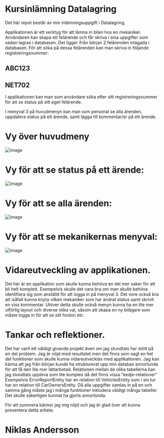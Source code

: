 # Kursinlämning Datalagring

Det här repot består av min inlämningsuppgift i Datalagring.

Applikationen är ett verktyg för att lämna in bilen hos en mekaniker.
Användaren kan skapa ett felärende och får skriva i sina uppgifter som sedan lagras i databasen. 
Det ligger ifrån början 2 felärenden inlagada i databasen. För att söka på dessa felärenden kan man skriva in följande registreringsnummer:

## ABC123
## NET702

I applikationen kan man som användare söka efter sitt registreringsnummer för att se status på sitt eget felärende.

I menyval 3 på huvudmenyn kan man som personal se alla ärenden, uppdatera status på ett ärende, samt lägga till kommentar/er på ett ärende.


# Vy över huvudmeny

![image](https://user-images.githubusercontent.com/110826266/227719927-a2aa1384-d684-4d4a-a02a-a69583b9cf4b.png)


# Vy för att se status på ett ärende:

![image](https://user-images.githubusercontent.com/110826266/227720111-9812db69-4ac3-4330-9bd5-bee656192e00.png)

# Vy för att se alla ärenden:

![image](https://user-images.githubusercontent.com/110826266/227720722-e8aa6bcd-593d-4517-9cfc-0568fa239baf.png)

# Vy för att se mekanikernas menyval:

![image](https://user-images.githubusercontent.com/110826266/227720778-dd66a99b-105d-466a-a482-159ac9572740.png)


# Vidareutveckling av applikationen.

Det här är en applikation som skulle kunna behöva en del mer saker för att bli helt komplett. Exempelvis skulle det vara bra om man skulle behöva identifiera sig som anställd för att logga in på menyval 3. Det vore också bra att isåfall kunna knyta vilken mekaniker som har ändrat status samt skrivit en viss kommentar.
Utöver detta skulle också menyn kunna ha en lite mer utförlig layout och diverse olika val, såsom att skapa en ny bilägare som måste logga in för att se sitt fordon etc.

# Tankar och reflektioner.

Det har varit ett väldigt givande projekt även om jag stundtals har stött på en del problem. Jag är nöjd med resultatet men det finns som sagt en hel del funktioner som skulle kunna vidareutvecklas med applikationen. Jag kan känna att jag från början kunde ha strukturerat upp min databas annorlunda för att få den lite mer lättarbetad. Relationen mellan de olika tabellerna kan jag stundtals uppleva som lite komplex då det finns vissa "kedje-relationer" Exempelvis ErrorReportEntity har en relation till VehiclesEntity som i sin tur har en relation till CarOwnersEntity. Då alla uppgifter samlas in på en och samma gång måste jag i många funktioner inkludera väldigt många tabeller. Det skulle säkerligen kunnat ha gjorts annorlunda.

För att summera känner jag mig nöjd och jag är glad över att kunna presentera detta arbete.

# Niklas Andersson

